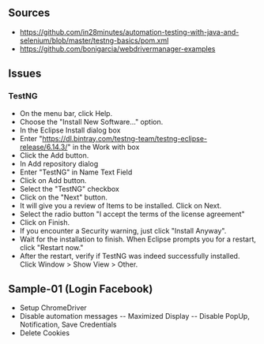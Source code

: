 ## Sources
- https://github.com/in28minutes/automation-testing-with-java-and-selenium/blob/master/testng-basics/pom.xml
- https://github.com/bonigarcia/webdrivermanager-examples

## Issues 
### TestNG
- On the menu bar, click Help.
- Choose the "Install New Software…" option.
- In the Eclipse Install dialog box
- Enter "https://dl.bintray.com/testng-team/testng-eclipse-release/6.14.3/" in the Work with box
- Click the Add button.
- In Add repository dialog
- Enter "TestNG" in Name Text Field
- Click on Add button.
- Select the "TestNG" checkbox
- Click on the "Next" button.
- It will give you a review of Items to be installed. Click on Next.
- Select the radio button "I accept the terms of the license agreement"
- Click on Finish.
- If you encounter a Security warning, just click "Install Anyway".
- Wait for the installation to finish. When Eclipse prompts you for a restart, click "Restart now."
-  After the restart, verify if TestNG was indeed successfully installed. Click Window > Show View > Other.

## Sample-01 (Login Facebook)
- Setup ChromeDriver
- Disable automation messages 
-- Maximized Display
-- Disable PopUp, Notification, Save Credentials
- Delete Cookies